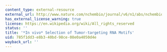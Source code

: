 ```yaml
---
content_type: external-resource
external_url: http://www.nature.com/nchembio/journal/v6/n1/abs/nchembio.277.html
has_external_license_warning: true
license: https://en.wikipedia.org/wiki/All_rights_reserved
status: ''
title: '*In vivo* Selection of Tumor-targeting RNA Motifs'
uid: 785f1dd3-e8b3-40bd-98ce-08e0a4050d4e
wayback_url: ''
---
```

